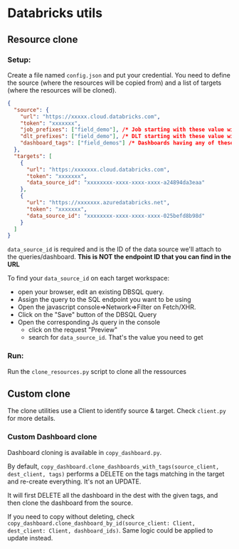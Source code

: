 # Databricks utils

## Resource clone

### Setup:
Create a file named `config.json` and put your credential. You need to define the source (where the resources will be copied from) and a list of targets (where the resources will be cloned).

```json
{
  "source": {
    "url": "https://xxxxx.cloud.databricks.com",
    "token": "xxxxxxx",
    "job_prefixes": ["field_demo"], /* Job starting with these value will be deleted from target and cloned */ 
    "dlt_prefixes": ["field_demo"], /* DLT starting with these value will be deleted from target and cloned */
    "dashboard_tags": ["field_demos"] /* Dashboards having any of these tags matching will be deleted from target and cloned */
  },
  "targets": [
    {
      "url": "https:/xxxxxxx.cloud.databricks.com",
      "token": "xxxxxxx",
      "data_source_id": "xxxxxxxx-xxxx-xxxx-xxxx-a24894da3eaa"
    },
    {
      "url": "https://xxxxxxx.azuredatabricks.net",
      "token": "xxxxxxx",
      "data_source_id": "xxxxxxxx-xxxx-xxxx-xxxx-025befd8b98d"
    }
  ]
}
```
`data_source_id` is required and is the ID of the data source we'll attach to the queries/dashboard.
**This is NOT the endpoint ID that you can find in the URL**

To find your `data_source_id` on each target workspace:

- open your browser, edit an existing DBSQL query. 
- Assign the query to the SQL endpoint you want to be using
- Open the javascript console=>Network=>Filter on Fetch/XHR. 
- Click on the "Save" button of the DBSQL Query
- Open the corresponding Js query in the console 
  - click on the request "Preview"
  - search for `data_source_id`. That's the value you need to get

### Run:
Run the `clone_resources.py` script to clone all the ressources

## Custom clone
The clone utilities use a Client to identify source & target. Check `client.py` for more details.
### Custom Dashboard clone

Dashboard cloning is available in `copy_dashboard.py`.

By default, `copy_dashboard.clone_dashboards_with_tags(source_client, dest_client, tags)` performs a DELETE on the tags matching in the target and re-create everything. It's not an UPDATE. 

It will first DELETE all the dashboard in the dest with the given tags, 
and then clone the dashboard from the source. 

If you need to copy without deleting, check `copy_dashboard.clone_dashboard_by_id(source_client: Client, dest_client: Client, dashboard_ids)`. Same logic could be applied to update instead.
